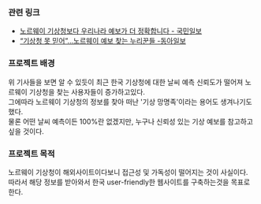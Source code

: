 ### 관련 링크

- [노르웨이 기상청보다 우리나라 예보가 더 정확합니다 - 국민일보](http://news.kmib.co.kr/article/view.asp?arcid=0014900407&code=61171811&cp=nv)
- [“기상청 못 믿어”…노르웨이 예보 찾는 누리꾼들 -동아일보](https://www.donga.com/news/article/all/20200811/102401880/2)

### 프로젝트 배경
위 기사들을 보면 알 수 있듯이 최근 한국 기상청에 대한 날씨 예측 신뢰도가 떨어져 노르웨이 기상청을 찾는 사용자들이 증가하고있다.<br>
그에따라 노르웨이 기상청의 정보를 찾아 떠난 '기상 망명족'이라는 용어도 생겨나기도 했다.<br>
물론 어떤 날씨 예측이든 100%란 없겠지만, 누구나 신뢰성 있는 기상 예보를 참고하고 싶을 것이다.<br>

### 프로젝트 목적
노르웨이 기상청이 해외사이트이다보니 접근성 및 가독성이 떨어지는 것이 사실이다.<br>
따라서 해당 정보를 받아와서 한국 user-friendly한 웹사이트를 구축하는것을 목표로 한다.<br>
